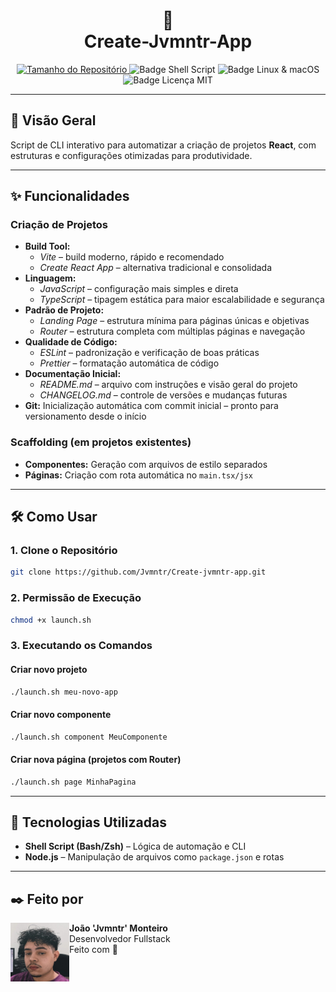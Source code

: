 <h1 align="center">
🚀 <br>
Create-Jvmntr-App
</h1>

<div align="center">
<a href="https://github.com/Jvmntr/Create-jvmntr-app">
<img src="https://img.shields.io/github/repo-size/Jvmntr/Create-jvmntr-app?style=for-the-badge" alt="Tamanho do Repositório" />
</a>
<img src="https://img.shields.io/badge/Shell_Script-121011?style=for-the-badge&logo=gnu-bash&logoColor=white" alt="Badge Shell Script" />
<img src="https://img.shields.io/badge/Made%20for-Linux%20%26%20macOS-blue?style=for-the-badge" alt="Badge Linux & macOS" />
<img src="https://img.shields.io/badge/License-MIT-green?style=for-the-badge" alt="Badge Licença MIT" />
</div>

---

## 🧩 Visão Geral

Script de CLI interativo para automatizar a criação de projetos **React**, com estruturas e configurações otimizadas para produtividade.

---

## ✨ Funcionalidades

### Criação de Projetos
- **Build Tool:** 
  - *Vite* – build moderno, rápido e recomendado
  - *Create React App* – alternativa tradicional e consolidada
- **Linguagem:** 
  - *JavaScript* – configuração mais simples e direta
  - *TypeScript* – tipagem estática para maior escalabilidade e segurança
- **Padrão de Projeto:**
  - *Landing Page* – estrutura mínima para páginas únicas e objetivas  
  - *Router* – estrutura completa com múltiplas páginas e navegação
- **Qualidade de Código:** 
  - *ESLint* – padronização e verificação de boas práticas
  - *Prettier* – formatação automática de código
- **Documentação Inicial:**   
  - *README.md* – arquivo com instruções e visão geral do projeto
  - *CHANGELOG.md* – controle de versões e mudanças futuras
- **Git:** Inicialização automática com commit inicial – pronto para versionamento desde o início

### Scaffolding (em projetos existentes)
- **Componentes:** Geração com arquivos de estilo separados  
- **Páginas:** Criação com rota automática no `main.tsx/jsx`

---

## 🛠️ Como Usar

### 1. Clone o Repositório
```bash
git clone https://github.com/Jvmntr/Create-jvmntr-app.git
```

### 2. Permissão de Execução
```bash
chmod +x launch.sh
```

### 3. Executando os Comandos

#### Criar novo projeto
```bash
./launch.sh meu-novo-app
```

#### Criar novo componente
```bash
./launch.sh component MeuComponente
```

#### Criar nova página (projetos com Router)
```bash
./launch.sh page MinhaPagina
```

---

## 💼 Tecnologias Utilizadas

- **Shell Script (Bash/Zsh)** – Lógica de automação e CLI  
- **Node.js** – Manipulação de arquivos como `package.json` e rotas  

---

## ✒️ Feito por

<img align="left" height="94px" width="94px" alt="Foto de perfil" src="./profile_git.jpg">

**João 'Jvmntr' Monteiro**  
Desenvolvedor Fullstack  
Feito com 🖤

<br clear="left"/>
